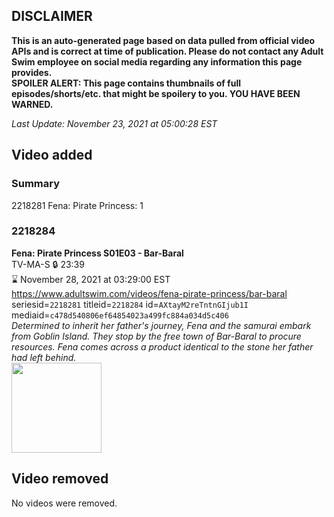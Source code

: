 ## DISCLAIMER
**This is an auto-generated page based on data pulled from official video APIs and is correct at time of publication. Please do not contact any Adult Swim employee on social media regarding any information this page provides.**  
**SPOILER ALERT: This page contains thumbnails of full episodes/shorts/etc. that might be spoilery to you. YOU HAVE BEEN WARNED.**  

_Last Update: November 23, 2021 at 05:00:28 EST_
## Video added
### Summary
2218281 Fena: Pirate Princess: 1  
### 2218284
**Fena: Pirate Princess S01E03 - Bar-Baral**  
TV-MA-S 🔒 23:39  
⌛ November 28, 2021 at 03:29:00 EST  
https://www.adultswim.com/videos/fena-pirate-princess/bar-baral  
seriesid=`2218281` titleid=`2218284` id=`AXtayM2reTntnGIjub1I` mediaid=`c478d540806ef64854023a499fc884a034d5c406`  
_Determined to inherit her father's journey, Fena and the samurai embark from Goblin Island. They stop by the free town of Bar-Baral to procure resources. Fena comes across a product identical to the stone her father had left behind._  
<a href="https://media.cdn.adultswim.com/uploads/20210820/thumbnails/2_21820119417-FenaPiratePrincess_103_BarBaral.png"><img src="https://media.cdn.adultswim.com/uploads/20210820/thumbnails/2_21820119417-FenaPiratePrincess_103_BarBaral.png" height="144px" /></a>
## Video removed
No videos were removed.  
